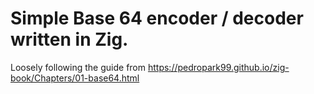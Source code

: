 # Simple Base 64 encoder / decoder written in Zig.

Loosely following the guide from https://pedropark99.github.io/zig-book/Chapters/01-base64.html


